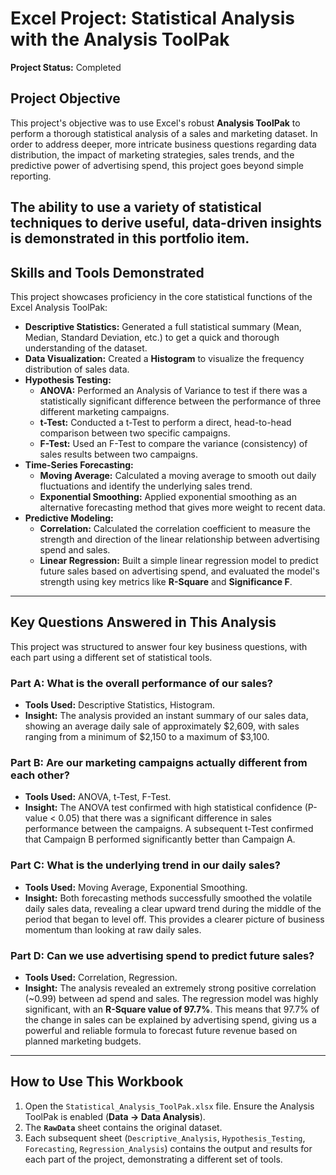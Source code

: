 # Excel Project: Statistical Analysis with the Analysis ToolPak

**Project Status:** Completed

## Project Objective

This project's objective was to use Excel's robust **Analysis ToolPak** to perform a thorough statistical analysis of a sales and marketing dataset.  In order to address deeper, more intricate business questions regarding data distribution, the impact of marketing strategies, sales trends, and the predictive power of advertising spend, this project goes beyond simple reporting.

 The ability to use a variety of statistical techniques to derive useful, data-driven insights is demonstrated in this portfolio item.
---

## Skills and Tools Demonstrated

This project showcases proficiency in the core statistical functions of the Excel Analysis ToolPak:

*   **Descriptive Statistics:** Generated a full statistical summary (Mean, Median, Standard Deviation, etc.) to get a quick and thorough understanding of the dataset.
*   **Data Visualization:** Created a **Histogram** to visualize the frequency distribution of sales data.
*   **Hypothesis Testing:**
    *   **ANOVA:** Performed an Analysis of Variance to test if there was a statistically significant difference between the performance of three different marketing campaigns.
    *   **t-Test:** Conducted a t-Test to perform a direct, head-to-head comparison between two specific campaigns.
    *   **F-Test:** Used an F-Test to compare the variance (consistency) of sales results between two campaigns.
*   **Time-Series Forecasting:**
    *   **Moving Average:** Calculated a moving average to smooth out daily fluctuations and identify the underlying sales trend.
    *   **Exponential Smoothing:** Applied exponential smoothing as an alternative forecasting method that gives more weight to recent data.
*   **Predictive Modeling:**
    *   **Correlation:** Calculated the correlation coefficient to measure the strength and direction of the linear relationship between advertising spend and sales.
    *   **Linear Regression:** Built a simple linear regression model to predict future sales based on advertising spend, and evaluated the model's strength using key metrics like **R-Square** and **Significance F**.

---

## Key Questions Answered in This Analysis

This project was structured to answer four key business questions, with each part using a different set of statistical tools.

### Part A: What is the overall performance of our sales?
*   **Tools Used:** Descriptive Statistics, Histogram.
*   **Insight:** The analysis provided an instant summary of our sales data, showing an average daily sale of approximately $2,609, with sales ranging from a minimum of $2,150 to a maximum of $3,100.

### Part B: Are our marketing campaigns actually different from each other?
*   **Tools Used:** ANOVA, t-Test, F-Test.
*   **Insight:** The ANOVA test confirmed with high statistical confidence (P-value < 0.05) that there was a significant difference in sales performance between the campaigns. A subsequent t-Test confirmed that Campaign B performed significantly better than Campaign A.

### Part C: What is the underlying trend in our daily sales?
*   **Tools Used:** Moving Average, Exponential Smoothing.
*   **Insight:** Both forecasting methods successfully smoothed the volatile daily sales data, revealing a clear upward trend during the middle of the period that began to level off. This provides a clearer picture of business momentum than looking at raw daily sales.

### Part D: Can we use advertising spend to predict future sales?
*   **Tools Used:** Correlation, Regression.
*   **Insight:** The analysis revealed an extremely strong positive correlation (~0.99) between ad spend and sales. The regression model was highly significant, with an **R-Square value of 97.7%**. This means that 97.7% of the change in sales can be explained by advertising spend, giving us a powerful and reliable formula to forecast future revenue based on planned marketing budgets.

---

## How to Use This Workbook

1.  Open the `Statistical_Analysis_ToolPak.xlsx` file. Ensure the Analysis ToolPak is enabled (**Data -> Data Analysis**).
2.  The **`RawData`** sheet contains the original dataset.
3.  Each subsequent sheet (`Descriptive_Analysis`, `Hypothesis_Testing`, `Forecasting`, `Regression_Analysis`) contains the output and results for each part of the project, demonstrating a different set of tools.
